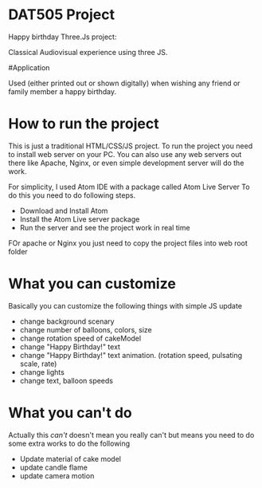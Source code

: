 
# DAT505 Project
Happy birthday Three.Js project:

Classical Audiovisual experience using three JS.

#Application

Used (either printed out or shown digitally) when wishing any friend or family member a happy birthday.  


# How to run the project
This is just a traditional HTML/CSS/JS project.
To run the project you need to install web server on your PC.
You can also use any web servers out there like Apache, Nginx, or even simple development server will do the work.

For simplicity, I used Atom IDE with a package called Atom Live Server
To do this you need to do following steps.
 - Download and Install Atom
 - Install the Atom Live server package
 - Run the server and see the project work in real time


FOr apache or Nginx you just need to copy the project files into web root folder

# What you can customize
Basically you can customize the following things with simple JS update
 - change background scenary
 - change number of balloons, colors, size
 - change rotation speed of cakeModel
 - change "Happy Birthday!" text
 - change "Happy Birthday!" text animation. (rotation speed, pulsating scale, rate)
 - change lights
 - change text, balloon speeds

# What you can't do
Actually this *can't* doesn't mean you really can't but means you need to do some extra works to do the following
 - Update material of cake model
 - update candle flame
 - update camera motion
